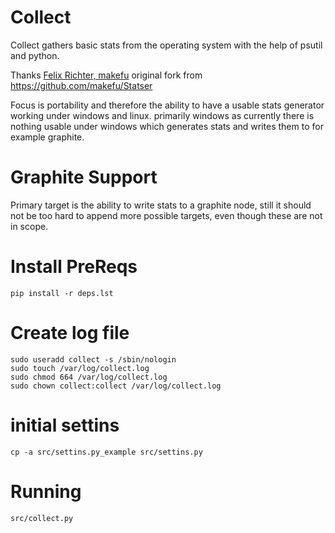 # Collect
Collect gathers basic stats from the operating system with the help of psutil
and python.

Thanks [Felix Richter, makefu](https://github.com/makefu/) original fork from https://github.com/makefu/Statser

Focus is portability and therefore the ability to have a usable stats generator
working under windows and linux. primarily windows as currently there is
nothing usable under windows which generates stats and writes them to for
example graphite.

# Graphite Support
Primary target is the ability to write stats to a graphite node, still it
should not be too hard to append more possible targets, even though these are
not in scope.

# Install PreReqs
    pip install -r deps.lst

# Create log file
	sudo useradd collect -s /sbin/nologin
	sudo touch /var/log/collect.log
	sudo chmod 664 /var/log/collect.log
	sudo chown collect:collect /var/log/collect.log

# initial settins
	cp -a src/settins.py_example src/settins.py

# Running
	src/collect.py
